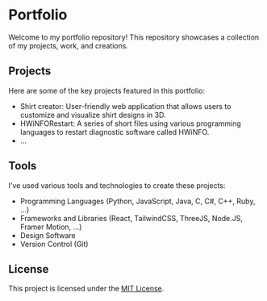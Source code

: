 # Portfolio

Welcome to my portfolio repository! This repository showcases a collection of my projects, work, and creations.

## Projects

Here are some of the key projects featured in this portfolio:

- Shirt creator: User-friendly web application that allows users to customize and visualize shirt designs in 3D.
- HWiNFORestart: A series of short files using various programming languages to restart diagnostic software called HWiNFO.
- ...

## Tools

I've used various tools and technologies to create these projects:

- Programming Languages (Python, JavaScript, Java, C, C#, C++, Ruby, ...)
- Frameworks and Libraries (React, TailwindCSS, ThreeJS, Node.JS, Framer Motion, ...)
- Design Software
- Version Control (Git)

## License

This project is licensed under the [MIT License](LICENSE).
